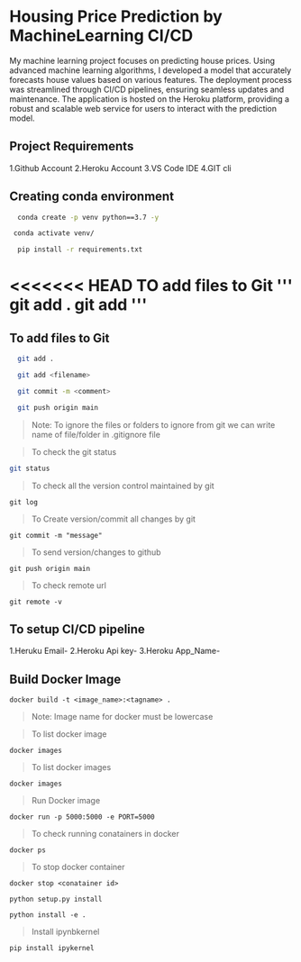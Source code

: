 
# Housing Price Prediction by MachineLearning CI/CD

My machine learning project focuses on predicting house prices. Using advanced machine learning algorithms, I developed a model that accurately forecasts house values based on various features. The deployment process was streamlined through CI/CD pipelines, ensuring seamless updates and maintenance. The application is hosted on the Heroku platform, providing a robust and scalable web service for users to interact with the prediction model.

## Project  Requirements 

1.Github Account
2.Heroku Account
3.VS Code IDE
4.GIT cli
## Creating conda environment 

```bash
  conda create -p venv python==3.7 -y
```
```bash
 conda activate venv/
```
```bash
  pip install -r requirements.txt
```

<<<<<<< HEAD
TO add files to Git 
'''
git add . 
git add <filename>
'''
=======
##  To add files to Git 
```bash
  git add . 
```
```bash
  git add <filename>
```
```bash
  git commit -m <comment>
```
```bash
  git push origin main
```
>Note: To ignore the files or folders to ignore from git we can write name of file/folder in .gitignore file 


>To check the git status
```bash
git status 
```

>To check all the version control maintained by git
```
git log 
```

>To Create version/commit all changes by git 
```
git commit -m "message"
```

>To send version/changes to github 
```
git push origin main
```

>To check remote url 
```
git remote -v
```
## To setup CI/CD pipeline 
1.Heruku Email-
2.Heroku Api key-
3.Heroku App_Name-
## Build Docker Image 

```
docker build -t <image_name>:<tagname> .
```
>Note: Image name for docker must be lowercase 

>To list docker image 
```
docker images
```

>To list docker images 
```
docker images
```

>Run Docker image 
```
docker run -p 5000:5000 -e PORT=5000 
```

>To check running conatainers in docker 
```
docker ps
```

>To stop docker container 
 ```
 docker stop <conatainer id>
 ```

 ```
 python setup.py install
 ```

 ```
 python install -e .
 ```
>Install ipynbkernel

```
pip install ipykernel
```
